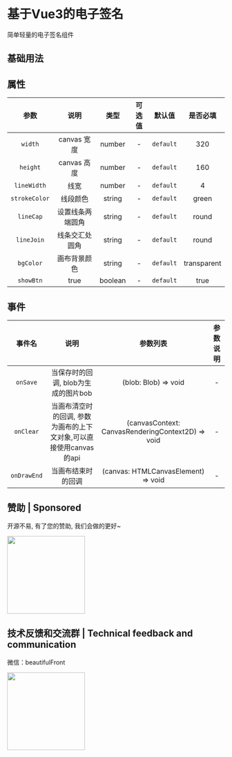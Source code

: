 <!-- 加载 demo 组件 start -->
<script setup>
import demo from './demo.vue'
</script>
<!-- 加载 demo 组件 end -->

<!-- 正文开始 -->

# 基于Vue3的电子签名

简单轻量的电子签名组件

## 基础用法
<Preview comp-name="ESign" demo-name="demo">
  <demo />
</Preview>

## 属性
参数 | 说明 | 类型 | 可选值 | 默认值 | 是否必填
:-: | :-: | :-: | :-: | :-: | :-:
`width` | canvas 宽度 | number | - | `default` | 320 
`height` | canvas 高度 | number | - | `default` | 160
`lineWidth` | 线宽 | number | - | `default` | 4
`strokeColor` | 线段颜色 | string | - | `default` | green
`lineCap` | 设置线条两端圆角 | string | - | `default` | round
`lineJoin` | 线条交汇处圆角 | string | - | `default` | round
`bgColor` | 画布背景颜色 | string | - | `default` | transparent
`showBtn` | true | boolean | - | `default` | true



## 事件
事件名 | 说明 | 参数列表 | 参数说明
:-: | :-: | :-: | :-:
`onSave` | 当保存时的回调, blob为生成的图片bob | (blob: Blob) => void | -
`onClear` | 当画布清空时的回调, 参数为画布的上下文对象,可以直接使用canvas的api | (canvasContext: CanvasRenderingContext2D) => void | -
`onDrawEnd` | 当画布结束时的回调 | (canvas: HTMLCanvasElement) => void | -




## 赞助 | Sponsored

开源不易, 有了您的赞助, 我们会做的更好~

<img src="http://cdn.dooring.cn/dr/WechatIMG2.jpeg" width="180px" />

## 技术反馈和交流群 | Technical feedback and communication

微信：beautifulFront

<img src="http://cdn.dooring.cn/dr/qtqd_code.png" width="180px" />
